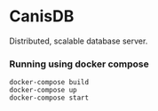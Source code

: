 # CanisDB

Distributed, scalable database server.

### Running using docker compose

```
docker-compose build
docker-compose up
docker-compose start
```



